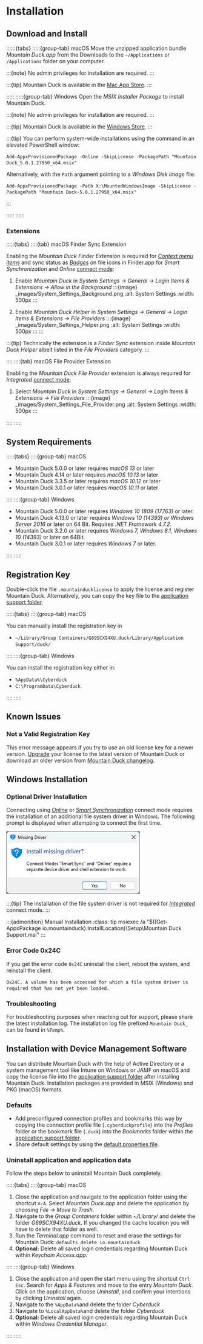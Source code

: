 Installation
====


## Download and Install
::::::{tabs}
:::::{group-tab} macOS
Move the unzipped application bundle *Mountain Duck.app* from the Downloads to the `~/Applications`  or `/Applications` folder on your computer.

:::{note}
No admin privileges for installation are required.
:::

:::{tip}
Mountain Duck is available in the [Mac App Store](https://mountainduck.io/buy/macappstore).
:::

:::::
:::::{group-tab} Windows
Open the *MSIX Installer Package* to install Mountain Duck.

:::{note}
No admin privileges for installation are required.
:::

:::{tip}
Mountain Duck is available in the [Windows Store](https://mountainduck.io/buy/windowsstore).
:::

:::{tip}
You can perform system-wide installations using the command in an elevated PowerShell window:
```
Add-AppxProvisionedPackage -Online -SkipLicense -PackagePath "Mountain Duck_5.0.1.27950_x64.msix"
```

Alternatively, with the `Path` argument pointing to a _Windows Disk Image_ file: 
```
Add-AppxProvisionedPackage -Path X:\MountedWindowsImage -SkipLicense -PackagePath "Mountain Duck-5.0.1.27950_x64.msix"
```
:::

:::::
::::::

### Extensions

:::::{tabs}
::::{tab} macOS Finder Sync Extension

Enabling the _Mountain Duck Finder Extension_ is required for *[Context menu items](../connect/sync.md#context-menu-options)* and sync status as *[Badges](../connect/sync.md#status-of-files)* on file icons in Finder.app for _Smart Synchronization_ and _Online_ [connect mode](../connect/index.md):

1. Enable _Mountain Duck_ in _System Settings → General → Login Items & Extensions → Allow in the Background_
    :::{image} _images/System_Settings_Background.png
    :alt: System Settings
    :width: 500px
    :::

2. Enable _Mountain Duck Helper_ in _System Settings → General → Login Items & Extensions → File Providers_
   :::{image} _images/System_Settings_Helper.png
   :alt: System Settings
   :width: 500px
   :::
   :::

:::{tip}
Technically the extension is a _Finder Sync_ extension inside _Mountain Duck Helper_ albeit listed in the _File Providers_ category.
:::

::::
::::{tab} macOS File Provider Extension

Enabling the _Mountain Duck File Provider_ extension is always required for _Integrated_ [connect mode](../connect/index.md). 

1. Select _Mountain Duck_ in _System Settings → General → Login Items & Extensions → File Providers_
  :::{image} _images/System_Settings_File_Provider.png
  :alt: System Settings
  :width: 500px
  :::

::::
:::::

## System Requirements

:::::{tabs}
::::{group-tab} macOS

- Mountain Duck 5.0.0 or later requires *macOS 13* or later
- Mountain Duck 4.14 or later requires *macOS 10.13* or later
- Mountain Duck 3.3.5 or later requires *macOS 10.12* or later
- Mountain Duck 3.0.1 or later requires *macOS 10.11* or later

::::
::::{group-tab} Windows

- Mountain Duck 5.0.0 or later requires *Windows 10 1809 (17763)* or later.
- Mountain Duck 4.13.0 or later requires *Windows 10 (14393) or Windows Server 2016* or later on 64 Bit. Requires *.NET Framework 4.7.2.*
- Mountain Duck 3.2.0 or later requires *Windows 7, Windows 8.1, Windows 10 (14393)* or later on 64Bit.
- Mountain Duck 3.0.1 or later requires *Windows 7* or later.

::::
:::::

## Registration Key

Double-click the file `.mountainducklicense` to apply the license and register Mountain Duck. Alternatively, you can copy the key file to the [application support folder](../support/index.md#application-support-folder).

:::::{tabs}
::::{group-tab} macOS

You can manually install the registration key in

- `~/Library/Group Containers/G69SCX94XU.duck/Library/Application Support/duck/`

::::
::::{group-tab} Windows

You can install the registration key either in:

- `%AppData%\Cyberduck`
- `C:\ProgramData\Cyberduck`

::::
:::::

## Known Issues

### Not a Valid Registration Key

This error message appears if you try to use an old license key for a newer version.
[Upgrade](https://mountainduck.io/buy/upgrade/) your license to the latest version of Mountain Duck or download an older version from [Mountain Duck changelog](https://mountainduck.io/changelog/).

## Windows Installation

### Optional Driver Installation
Connecting using [_Online_](../connect/online.md) or [_Smart Synchronization_](../connect/sync.md) connect mode requires the installation of an additional file system driver in Windows. The following prompt is displayed when attempting to connect the first time.

![CBFS Driver Installation](_images/CBFS_Driver_Installation.png)

:::{tip}
The installation of the file system driver is not required for [_Integrated_](../connect/integrated.md) connect mode.
:::

:::{admonition} Manual Installation
:class: tip
msiexec /a "$((Get-AppxPackage io.mountainduck).InstallLocation)\Setup\Mountain Duck Support.msi"
:::

### Error Code 0x24C 

If you get the error code `0x24C` uninstall the client, reboot the system, and reinstall the client.

```
0x24C. A volume has been accessed for which a file system driver is required that has not yet been loaded.
```

### Troubleshooting 

For troubleshooting purposes when reaching out for support, please share the latest installation log. The installation log file prefixed `Mountain Duck_` can be found in `%Temp%`.

## Installation with Device Management Software

You can distribute Mountain Duck with the help of Active Directory or a system management tool like Intune on Windows or JAMF on macOS and copy the license file into the [application support folder](../support/index.md#application-support-folder) after installing Mountain Duck. Installation packages are provided in MSIX (Windows) and PKG (macOS) formats.

### Defaults

- Add preconfigured connection profiles and bookmarks this way by copying the connection profile file (`.cyberduckprofile`) into the *Profiles* folder or the bookmark file (`.duck`) into the *Bookmarks* folder within the [application support folder](../support/index.md#application-support-folder).
- Share default settings by using the [default.properties file](../preferences.md#hidden-configuration-options). 

### Uninstall application and application data

Follow the steps below to uninstall Mountain Duck completely.

:::::{tabs}
::::{group-tab} macOS

1. Close the application and navigate to the application folder using the shortcut `⌘⇧A`. Select *Mountain Duck.app* and delete the application by choosing *File → Move to Trash*.
2. Navigate to the *Group Containers* folder within *~/Library/* and delete the folder *G69SCX94XU.duck*. If you changed the cache location you will have to delete that folder as well.
3. Run the _Terminal.app_ command to reset and erase the settings for Mountain Duck:
	`defaults delete io.mountainduck`
4. **Optional:** Delete all saved login credentials regarding Mountain Duck within *Keychain Access.app*.

::::
::::{group-tab} Windows

1. Close the application and open the start menu using the shortcut `Ctrl Esc`. Search for *Apps & Features* and move to the entry *Mountain Duck*. Click on the application, choose *Uninstall*, and confirm your intentions by clicking *Uninstall* again.
2. Navigate to the `%AppData%`and delete the folder *Cyberduck*
3. Navigate to `%LocalAppData%`and delete the folder *Cyberduck*
4. **Optional:** Delete all saved login credentials regarding Mountain Duck within *Windows Credential Manager*.

::::
:::::
